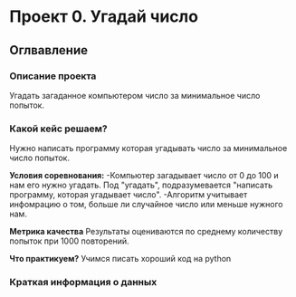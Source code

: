 # Проект 0. Угадай число

## Оглвавление

### Описание проекта
Угадать загаданное компьютером число за минимальное число попыток.

### Какой кейс решаем?
Нужно написать программу которая угадывать число за минимальное число попыток.

**Условия соревнования:**
-Компьютер загадывает число от 0 до 100 и нам его нужно угадать. Под "угадать", подразумевается "написать программу, которая угадывает число".
-Алгоритм учитывает инфомрацию о том, больше ли случайное число или меньше нужного нам.  

**Метрика качества**
Результаты оцениваются по среднему количеству попыток при 1000 повторений.

**Что практикуем?**
Учимся писать хороший код на python

### Краткая информация о данных